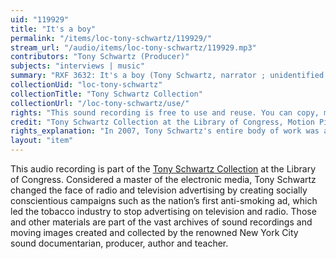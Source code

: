 ```yaml
---
uid: "119929"
title: "It's a boy"
permalink: "/items/loc-tony-schwartz/119929/"
stream_url: "/audio/items/loc-tony-schwartz/119929.mp3"
contributors: "Tony Schwartz (Producer)"
subjects: "interviews | music"
summary: "RXF 3632: It's a boy (Tony Schwartz, narrator ; unidentified male doctor, speaker) (0:00) -- I'll fly away (\"Kayla,\" vocals ; Michaela Schwartz, speaker) (1:45). Sunday at 3:03 the doctor tells Tony Schwartz, \"It's a boy.\" The name will be Anton or Alec. New life in the house is wonderful. The nurse sings a lullaby to Michaela: \"Fly Away.\""
collectionUid: "loc-tony-schwartz"
collectionTitle: "Tony Schwartz Collection"
collectionUrl: "/loc-tony-schwartz/use/"
rights: "This sound recording is free to use and reuse. You can copy, modify, distribute and perform the work, even for commercial purposes, all without asking permission. Attribution is recommended but not required."
credit: "Tony Schwartz Collection at the Library of Congress, Motion Picture, Broadcasting and Recorded Sound Division."
rights_explanation: "In 2007, Tony Schwartz's entire body of work was acquired by the Library of Congress, thus the Library reserves the right to make his recordings available for reuse as long as those recordings do not contain embedded material to which Schwartz did not own the copyright. Therefore, Citizen DJ excludes: (1) recordings that contain music or speeches from identifiable or named performers and composers, (2) radio broadcasts, and (3) commercials."
layout: "item"
---
```


This audio recording is part of the [Tony Schwartz Collection](https://www.loc.gov/rr/record/schwartzcollection.html) at the Library of Congress. Considered a master of the electronic media, Tony Schwartz changed the face of radio and television advertising by creating socially conscientious campaigns such as the nation’s first anti-smoking ad, which led the tobacco industry to stop advertising on television and radio. Those and other materials are part of the vast archives of sound recordings and moving images created and collected by the renowned New York City sound documentarian, producer, author and teacher.